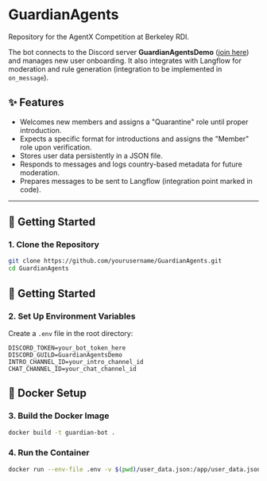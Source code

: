 # GuardianAgents

Repository for the AgentX Competition at Berkeley RDI.

The bot connects to the Discord server **GuardianAgentsDemo** ([join here](https://discord.gg/mM95jTty)) and manages new user onboarding. It also integrates with Langflow for moderation and rule generation (integration to be implemented in `on_message`).

## ✨ Features

- Welcomes new members and assigns a "Quarantine" role until proper introduction.
- Expects a specific format for introductions and assigns the "Member" role upon verification.
- Stores user data persistently in a JSON file.
- Responds to messages and logs country-based metadata for future moderation.
- Prepares messages to be sent to Langflow (integration point marked in code).

---

## 🚀 Getting Started

### 1. Clone the Repository

```bash
git clone https://github.com/yourusername/GuardianAgents.git
cd GuardianAgents
```

## 🚀 Getting Started

### 2. Set Up Environment Variables

Create a `.env` file in the root directory:

```env
DISCORD_TOKEN=your_bot_token_here
DISCORD_GUILD=GuardianAgentsDemo
INTRO_CHANNEL_ID=your_intro_channel_id
CHAT_CHANNEL_ID=your_chat_channel_id
```

## 🐳 Docker Setup

### 3. Build the Docker Image

```bash
docker build -t guardian-bot .
```

### 4. Run the Container

```bash
docker run --env-file .env -v $(pwd)/user_data.json:/app/user_data.json guardian-bot
```